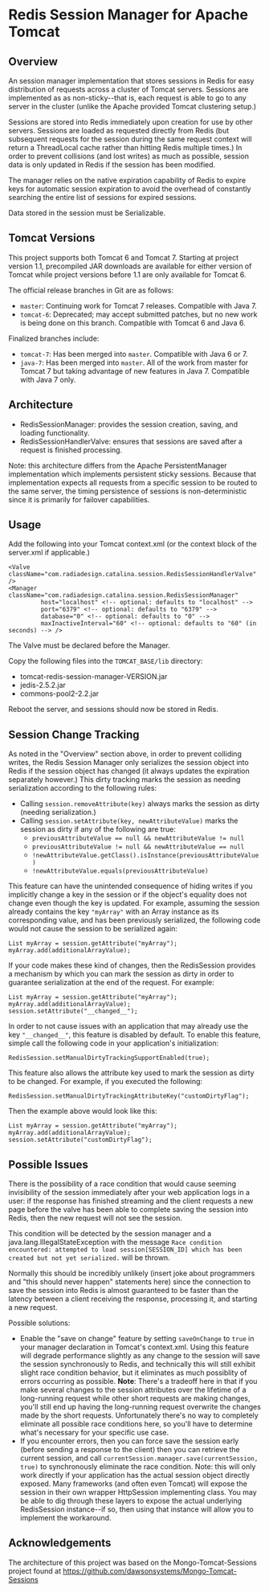 Redis Session Manager for Apache Tomcat
=======================================

Overview
--------

An session manager implementation that stores sessions in Redis for easy distribution of requests across a cluster of Tomcat servers. Sessions are implemented as as non-sticky--that is, each request is able to go to any server in the cluster (unlike the Apache provided Tomcat clustering setup.)

Sessions are stored into Redis immediately upon creation for use by other servers. Sessions are loaded as requested directly from Redis (but subsequent requests for the session during the same request context will return a ThreadLocal cache rather than hitting Redis multiple times.) In order to prevent collisions (and lost writes) as much as possible, session data is only updated in Redis if the session has been modified.

The manager relies on the native expiration capability of Redis to expire keys for automatic session expiration to avoid the overhead of constantly searching the entire list of sessions for expired sessions.

Data stored in the session must be Serializable.

Tomcat Versions
---------------

This project supports both Tomcat 6 and Tomcat 7. Starting at project version 1.1, precompiled JAR downloads are available for either version of Tomcat while project versions before 1.1 are only available for Tomcat 6.

The official release branches in Git are as follows:
* `master`: Continuing work for Tomcat 7 releases. Compatible with Java 7.
* `tomcat-6`: Deprecated; may accept submitted patches, but no new work is being done on this branch. Compatible with Tomcat 6 and Java 6.

Finalized branches include:
* `tomcat-7`: Has been merged into `master`. Compatible with Java 6 or 7.
* `java-7`: Has been merged into `master`. All of the work from master for Tomcat 7 but taking advantage of new features in Java 7. Compatible with Java 7 only.

Architecture
------------

* RedisSessionManager: provides the session creation, saving, and loading functionality.
* RedisSessionHandlerValve: ensures that sessions are saved after a request is finished processing.

Note: this architecture differs from the Apache PersistentManager implementation which implements persistent sticky sessions. Because that implementation expects all requests from a specific session to be routed to the same server, the timing persistence of sessions is non-deterministic since it is primarily for failover capabilities.

Usage
-----

Add the following into your Tomcat context.xml (or the context block of the server.xml if applicable.)

    <Valve className="com.radiadesign.catalina.session.RedisSessionHandlerValve" />
    <Manager className="com.radiadesign.catalina.session.RedisSessionManager"
             host="localhost" <!-- optional: defaults to "localhost" -->
             port="6379" <!-- optional: defaults to "6379" -->
             database="0" <!-- optional: defaults to "0" -->
             maxInactiveInterval="60" <!-- optional: defaults to "60" (in seconds) --> />

The Valve must be declared before the Manager.

Copy the following files into the `TOMCAT_BASE/lib` directory:

* tomcat-redis-session-manager-VERSION.jar
* jedis-2.5.2.jar
* commons-pool2-2.2.jar

Reboot the server, and sessions should now be stored in Redis.

Session Change Tracking
-----------------------

As noted in the "Overview" section above, in order to prevent colliding writes, the Redis Session Manager only serializes the session object into Redis if the session object has changed (it always updates the expiration separately however.) This dirty tracking marks the session as needing serialization according to the following rules:

* Calling `session.removeAttribute(key)` always marks the session as dirty (needing serialization.)
* Calling `session.setAttribute(key, newAttributeValue)` marks the session as dirty if any of the following are true:
    * `previousAttributeValue == null && newAttributeValue != null`
    * `previousAttributeValue != null && newAttributeValue == null`
    * `!newAttributeValue.getClass().isInstance(previousAttributeValue)`
    * `!newAttributeValue.equals(previousAttributeValue)`

This feature can have the unintended consequence of hiding writes if you implicitly change a key in the session or if the object's equality does not change even though the key is updated. For example, assuming the session already contains the key `"myArray"` with an Array instance as its corresponding value, and has been previously serialized, the following code would not cause the session to be serialized again:

    List myArray = session.getAttribute("myArray");
    myArray.add(additionalArrayValue);

If your code makes these kind of changes, then the RedisSession provides a mechanism by which you can mark the session as dirty in order to guarantee serialization at the end of the request. For example:

    List myArray = session.getAttribute("myArray");
    myArray.add(additionalArrayValue);
    session.setAttribute("__changed__");

In order to not cause issues with an application that may already use the key `"__changed__"`, this feature is disabled by default. To enable this feature, simple call the following code in your application's initialization:

    RedisSession.setManualDirtyTrackingSupportEnabled(true);

This feature also allows the attribute key used to mark the session as dirty to be changed. For example, if you executed the following:

    RedisSession.setManualDirtyTrackingAttributeKey("customDirtyFlag");

Then the example above would look like this:

    List myArray = session.getAttribute("myArray");
    myArray.add(additionalArrayValue);
    session.setAttribute("customDirtyFlag");


Possible Issues
---------------

There is the possibility of a race condition that would cause seeming invisibility of the session immediately after your web application logs in a user: if the response has finished streaming and the client requests a new page before the valve has been able to complete saving the session into Redis, then the new request will not see the session.

This condition will be detected by the session manager and a java.lang.IllegalStateException with the message `Race condition encountered: attempted to load session[SESSION_ID] which has been created but not yet serialized.` will be thrown.

Normally this should be incredibly unlikely (insert joke about programmers and "this should never happen" statements here) since the connection to save the session into Redis is almost guaranteed to be faster than the latency between a client receiving the response, processing it, and starting a new request.

Possible solutions:

- Enable the "save on change" feature by setting `saveOnChange` to `true` in your manager declaration in Tomcat's context.xml. Using this feature will degrade performance slightly as any change to the session will save the session synchronously to Redis, and technically this will still exhibit slight race condition behavior, but it eliminates as much possiblity of errors occurring as possible. __Note__: There's a tradeoff here in that if you make several changes to the session attributes over the lifetime of a long-running request while other short requests are making changes, you'll still end up having the long-running request overwrite the changes made by the short requests. Unfortunately there's no way to completely eliminate all possible race conditions here, so you'll have to determine what's necessary for your specific use case.
- If you encounter errors, then you can force save the session early (before sending a response to the client) then you can retrieve the current session, and call `currentSession.manager.save(currentSession, true)` to synchronously eliminate the race condition. Note: this will only work directly if your application has the actual session object directly exposed. Many frameworks (and often even Tomcat) will expose the session in their own wrapper HttpSession implementing class. You may be able to dig through these layers to expose the actual underlying RedisSession instance--if so, then using that instance will allow you to implement the workaround.

Acknowledgements
----------------

The architecture of this project was based on the Mongo-Tomcat-Sessions project found at https://github.com/dawsonsystems/Mongo-Tomcat-Sessions